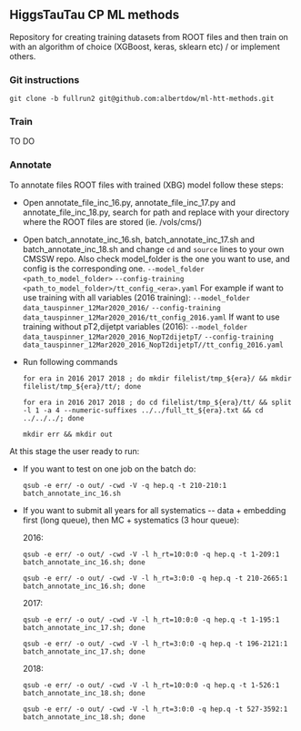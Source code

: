 ## HiggsTauTau CP ML methods
Repository for creating training datasets from ROOT files 
and then train on with an algorithm of choice (XGBoost, keras, sklearn etc) / or implement others.

### Git instructions

`git clone -b fullrun2 git@github.com:albertdow/ml-htt-methods.git`

### Train
TO DO

### Annotate

To annotate files ROOT files with trained (XBG) model follow these steps:

- Open annotate_file_inc_16.py, annotate_file_inc_17.py and annotate_file_inc_18.py, 
search for path and replace with your directory where the ROOT files are stored (ie. /vols/cms/)

- Open batch_annotate_inc_16.sh, batch_annotate_inc_17.sh and batch_annotate_inc_18.sh
and change `cd` and `source` lines to your own CMSSW repo. Also check model_folder 
is the one you want to use, and config is the corresponding one. 
    `--model_folder <path_to_model_folder>`
    `--config-training <path_to_model_folder>/tt_config_<era>.yaml`
For example if want to use training with all variables (2016 training):
    `--model_folder data_tauspinner_12Mar2020_2016/`
    `--config-training data_tauspinner_12Mar2020_2016/tt_config_2016.yaml`
If want to use training without pT2,dijetpt variables (2016):
    `--model_folder data_tauspinner_12Mar2020_2016_NopT2dijetpT/`
    `--config-training data_tauspinner_12Mar2020_2016_NopT2dijetpT//tt_config_2016.yaml`
    

- Run following commands
    
    `for era in 2016 2017 2018 ; do mkdir filelist/tmp_${era}/ && mkdir filelist/tmp_${era}/tt/; done`

    `for era in 2016 2017 2018 ; do cd filelist/tmp_${era}/tt/ && split -l 1 -a 4 --numeric-suffixes ../../full_tt_${era}.txt && cd ../../../; done`

    `mkdir err && mkdir out`

At this stage the user ready to run:

- If you want to test on one job on the batch do:

    `qsub -e err/ -o out/ -cwd -V -q hep.q -t 210-210:1 batch_annotate_inc_16.sh`

- If you want to submit all years for all systematics -- data + embedding first (long queue), 
then MC + systematics (3 hour queue):

    2016:

    `qsub -e err/ -o out/ -cwd -V -l h_rt=10:0:0 -q hep.q -t 1-209:1 batch_annotate_inc_16.sh; done`

    `qsub -e err/ -o out/ -cwd -V -l h_rt=3:0:0 -q hep.q -t 210-2665:1 batch_annotate_inc_16.sh; done`

    2017:

    `qsub -e err/ -o out/ -cwd -V -l h_rt=10:0:0 -q hep.q -t 1-195:1 batch_annotate_inc_17.sh; done`

    `qsub -e err/ -o out/ -cwd -V -l h_rt=3:0:0 -q hep.q -t 196-2121:1 batch_annotate_inc_17.sh; done`

    2018:

    `qsub -e err/ -o out/ -cwd -V -l h_rt=10:0:0 -q hep.q -t 1-526:1 batch_annotate_inc_18.sh; done`

    `qsub -e err/ -o out/ -cwd -V -l h_rt=3:0:0 -q hep.q -t 527-3592:1 batch_annotate_inc_18.sh; done`

